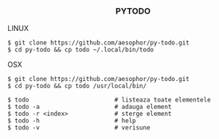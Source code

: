 <div align="center">
<h3>PYTODO</h3>


</div>









LINUX
```
$ git clone https://github.com/aesophor/py-todo.git
$ cd py-todo && cp todo ~/.local/bin/todo
```
OSX
```
$ git clone https://github.com/aesophor/py-todo.git
$ cd py-todo && cp todo /usr/local/bin/
```


```
$ todo                        # listeaza toate elementele
$ todo -a                     # adauga element
$ todo -r <index>             # sterge element
$ todo -h                     # help
$ todo -v                     # verisune
```


